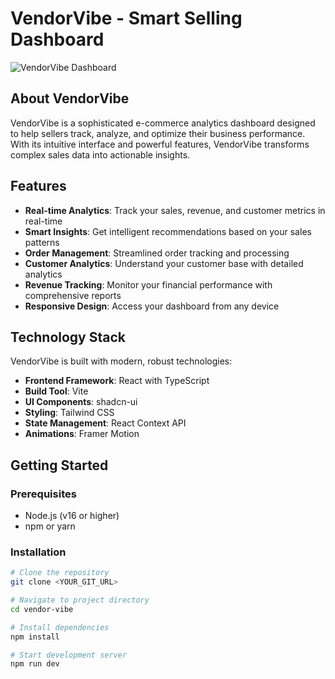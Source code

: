 # VendorVibe - Smart Selling Dashboard

![VendorVibe Dashboard](./public/dashboard-preview.png)

## About VendorVibe

VendorVibe is a sophisticated e-commerce analytics dashboard designed to help sellers track, analyze, and optimize their business performance. With its intuitive interface and powerful features, VendorVibe transforms complex sales data into actionable insights.

## Features

- **Real-time Analytics**: Track your sales, revenue, and customer metrics in real-time
- **Smart Insights**: Get intelligent recommendations based on your sales patterns
- **Order Management**: Streamlined order tracking and processing
- **Customer Analytics**: Understand your customer base with detailed analytics
- **Revenue Tracking**: Monitor your financial performance with comprehensive reports
- **Responsive Design**: Access your dashboard from any device

## Technology Stack

VendorVibe is built with modern, robust technologies:

- **Frontend Framework**: React with TypeScript
- **Build Tool**: Vite
- **UI Components**: shadcn-ui
- **Styling**: Tailwind CSS
- **State Management**: React Context API
- **Animations**: Framer Motion

## Getting Started

### Prerequisites

- Node.js (v16 or higher)
- npm or yarn

### Installation

```sh
# Clone the repository
git clone <YOUR_GIT_URL>

# Navigate to project directory
cd vendor-vibe

# Install dependencies
npm install

# Start development server
npm run dev
```
